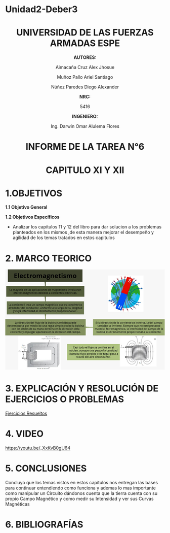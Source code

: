 # Unidad2-Deber3

<div align="center">

# UNIVERSIDAD DE LAS FUERZAS ARMADAS ESPE

**AUTORES:**

Aimacaña Cruz Alex Jhosue

Muñoz Pallo Ariel Santiago

Núñez Paredes Diego Alexander

**NRC:**
  
5416

**INGENIERO:**

Ing. Darwin Omar Alulema Flores

# INFORME DE LA TAREA N°6

# CAPITULO XI Y XII 
  
</div>

# 1.OBJETIVOS

**1.1 Objetivo General**


**1.2 Objetivos Específicos**

- Analizar los capitulos 11 y 12 del libro para dar solucion a los problemas planteados en los mismos ,de esta manera mejorar el desempeño y agilidad de los temas tratados en estos capitulos

# 2. MARCO TEORICO

![image](https://github.com/Jhosu115/Tarea-6/blob/main/Electromagnetismo.png)

# **3. EXPLICACIÓN Y RESOLUCIÓN DE EJERCICIOS O PROBLEMAS**

[Ejercicios Resueltos](https://github.com/Jhosu115/Tarea-6/blob/main/Ejercicios%20Tarea%20No.%206.pdf)

# 4. VIDEO

https://youtu.be/_XxKvB0gU64

# 5. CONCLUSIONES

Concluyo que los temas vistos en estos capítulos nos entregan las bases para continuar entendiendo como funciona y ademas lo mas importante como manipular un Circuito dándonos cuenta que la tierra cuenta con su propio Campo Magnético y como medir su Intensidad y ver sus Curvas Magnéticas


# 6. BIBLIOGRAFÍAS


